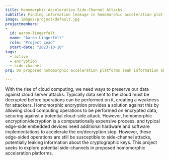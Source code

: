 ```yaml
---
title: Homomorphic Acceleration Side-Channel Attacks
subtitle: Finding information leakage in homomorphic acceleration platforms.
image: images/project/default.jpg
projectmembers:
-
  id: aaron-lingerfelt
  name: "Aaron Lingerfelt"
  role: "Project Lead"
  start-date: "2023-10-10"
tags: 
  - active
  - encryption
  - side-channel
prq: Do proposed homomorphic acceleration platforms leak information about their cryptographic keys?

---
```


With the rise of cloud computing, we need ways to preserve our data against cloud server attacks. Typically data sent to the cloud must be decrypted before operations can be performed on it, creating a weakness for attackers. Homomorphic encryption provides a solution against this by allowing cloud computing operations to be performed on encrypted data, securing against a potential cloud-side attack. However, homomorphic encryption/decryption is a computationally expensive process, and typical edge-side embedded devices need additional hardware and software implementations to accelerate the en/decryption step. However, these edge-sided operations are still be susceptible to side-channel attacks, potentially leaking information about the cryptographic keys. This project seeks to explore potential side-channels in proposed homomorphic acceleration platforms.

